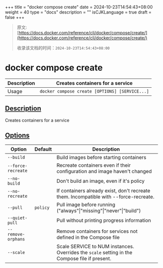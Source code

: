 +++
title = "docker compose create"
date = 2024-10-23T14:54:43+08:00
weight = 40
type = "docs"
description = ""
isCJKLanguage = true
draft = false
+++

> 原文: [https://docs.docker.com/reference/cli/docker/compose/create/](https://docs.docker.com/reference/cli/docker/compose/create/)
>
> 收录该文档的时间：`2024-10-23T14:54:43+08:00`

# docker compose create

| Description | Creates containers for a service               |
| :---------- | ---------------------------------------------- |
| Usage       | `docker compose create [OPTIONS] [SERVICE...]` |

## [Description](https://docs.docker.com/reference/cli/docker/compose/create/#description)

Creates containers for a service

## [Options](https://docs.docker.com/reference/cli/docker/compose/create/#options)

| Option             | Default  | Description                                                  |
| ------------------ | -------- | ------------------------------------------------------------ |
| `--build`          |          | Build images before starting containers                      |
| `--force-recreate` |          | Recreate containers even if their configuration and image haven't changed |
| `--no-build`       |          | Don't build an image, even if it's policy                    |
| `--no-recreate`    |          | If containers already exist, don't recreate them. Incompatible with --force-recreate. |
| `--pull`           | `policy` | Pull image before running ("always"\|"missing"\|"never"\|"build") |
| `--quiet-pull`     |          | Pull without printing progress information                   |
| `--remove-orphans` |          | Remove containers for services not defined in the Compose file |
| `--scale`          |          | Scale SERVICE to NUM instances. Overrides the `scale` setting in the Compose file if present. |
